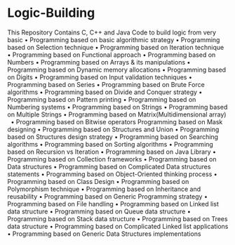 # Logic-Building
This Repository Contains C, C++ and Java Code to build logic from very basic 
• Programming based on basic algorithmic strategy
• Programming based on Selection technique
• Programming based on Iteration technique
• Programming based on Functional approach
• Programming based on Numbers
• Programming based on Arrays & its manipulations
• Programming based on Dynamic memory allocations
• Programming based on Digits
• Programming based on Input validation techniques
• Programming based on Series
• Programming based on Brute Force algorithms
• Programming based on Divide and Conquer strategy
• Programming based on Pattern printing
• Programming based on Numbering systems
• Programming based on Strings
• Programming based on Multiple Strings
• Programming based on Matrix(Multidimensional array)  
• Programming based on Bitwise operators
Programming based on Mask designing
• Programming based on Structures and Union
• Programming based on Structures design strategy
• Programming based on Searching algorithms
• Programming based on Sorting algorithms
• Programming based on Recursion vs Iteration
• Programming based on Java Library
• Programming based on Collection frameworks
• Programming based on Data structures
• Programming based on Complicated Data structures statements
• Programming based on Object-Oriented thinking process
• Programming based on Class Design
• Programming based on Polymorphism technique
• Programming based on Inheritance and reusability
• Programming based on Generic Programming strategy
• Programming based on File handling
• Programming based on Linked list data structure
• Programming based on Queue data structure
• Programming based on Stack data structure
• Programming based on Trees data structure
• Programming based on Complicated Linked list applications
• Programming based on Generic Data Structures implementations

